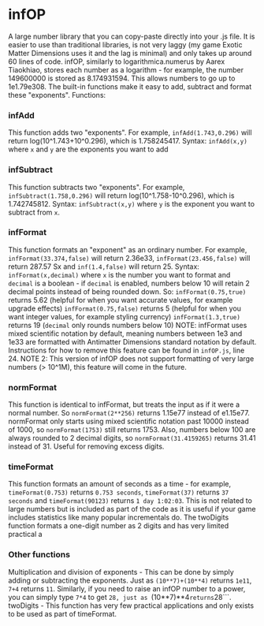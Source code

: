 # infOP
A large number library that you can copy-paste directly into your .js file. It is easier to use than traditional libraries, is not very laggy (my game Exotic Matter Dimensions uses it and the lag is minimal) and only takes up around 60 lines of code.
infOP, similarly to logarithmica.numerus by Aarex Tiaokhiao, stores each number as a logarithm - for example, the number 149600000 is stored as 8.174931594. This allows numbers to go up to 1e1.79e308. The built-in functions make it easy to add, subtract and format these "exponents".
Functions:
### infAdd
This function adds two "exponents". For example, ```infAdd(1.743,0.296)``` will return log(10^1.743+10^0.296), which is 1.758245417.
Syntax: ```infAdd(x,y)``` where ```x``` and ```y``` are the exponents you want to add
### infSubtract
This function subtracts two "exponents". For example, ```infSubtract(1.758,0.296)``` will return log(10^1.758-10^0.296), which is 1.742745812.
Syntax: ```infSubtract(x,y)``` where ```y``` is the exponent you want to subtract from ```x```.
### infFormat
This function formats an "exponent" as an ordinary number. For example, ```infFormat(33.374,false)``` will return 2.36e33, ```infFormat(23.456,false)``` will return 287.57 Sx and ```inf(1.4,false)``` will return 25.
Syntax: ```infFormat(x,decimal)``` where ```x``` is the number you want to format and ```decimal``` is a boolean - if ```decimal``` is enabled, numbers below 10 will retain 2 decimal points instead of being rounded down. So:
```infFormat(0.75,true)``` returns 5.62 (helpful for when you want accurate values, for example upgrade effects)
```infFormat(0.75,false)``` returns 5 (helpful for when you want integer values, for example styling currency)
```infFormat(1.3,true)``` returns 19 (```decimal``` only rounds numbers below 10)
NOTE: infFormat uses mixed scientific notation by default, meaning numbers between 1e3 and 1e33 are formatted with Antimatter Dimensions standard notation by default. Instructions for how to remove this feature can be found in ```infOP.js```, line 24.
NOTE 2: This version of infOP does not support formatting of very large numbers (> 10^1M), this feature will come in the future.
### normFormat
This function is identical to infFormat, but treats the input as if it were a normal number. So ```normFormat(2**256)``` returns 1.15e77 instead of e1.15e77.
normFormat only starts using mixed scientific notation past 10000 instead of 1000, so ```normFormat(1753)``` still returns 1753.
Also, numbers below 100 are always rounded to 2 decimal digits, so ```normFormat(31.4159265)``` returns 31.41 instead of 31.
Useful  for removing excess digits.
### timeFormat
This function formats an amount of seconds as a time - for example, ```timeFormat(0.753)``` returns ```0.753 seconds```, ```timeFormat(37)``` returns ```37 seconds``` and ```timeFormat(90123)``` returns ```1 day 1:02:03```.
This is not related to large numbers but is included as part of the code as it is useful if your game includes statistics like many popular incrementals do.
The twoDigits function formats a one-digit number as 2 digits and has very limited practical a
### Other functions
Multiplication and division of exponents - This can be done by simply adding or subtracting the exponents. Just as ```(10**7)+(10**4)``` returns ```1e11```, ```7+4``` returns ```11```. Similarly, if you need to raise an infOP number to a power, you can simply type ```7*4``` to get ```28, just as ```(10**7)**4``` returns ```28```.
twoDigits - This function has very few practical applications and only exists to be used as part of timeFormat.
